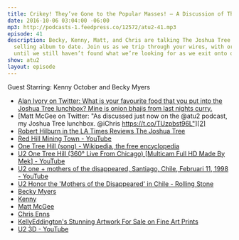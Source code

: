 ```yaml
---
title: Crikey! They’ve Gone to the Popular Masses! — A Discussion of The Joshua Tree
date: 2016-10-06 03:04:00 -06:00
mp3: http://podcasts-1.feedpress.co/12572/atu2-41.mp3
episode: 41
description: Becky, Kenny, Matt, and Chris are talking The Joshua Tree - U2’s biggest
  selling album to date. Join us as we trip through your wires, with or without you,
  until we still haven’t found what we’re looking for as we exit onto one tree hill.
show: atu2
layout: episode
---
```


Guest Starring: Kenny October and Becky Myers

* [Alan Ivory on Twitter: What is your favourite food that you put into the Joshua Tree lunchbox? Mine is onion bhajis from last nights curry.][1]
* [Matt McGee on Twitter: "As discussed just now on the @atu2 podcast, my Joshua Tree lunchbox. @iChris https://t.co/TUzpbst96L"][2]
* [Robert Hilburn in the LA Times Reviews The Joshua Tree][3]
* [Red Hill Mining Town - YouTube][4]
* [One Tree Hill (song) - Wikipedia, the free encyclopedia][5]
* [U2 One Tree Hill (360° Live From Chicago) [Multicam Full HD Made By Mek] - YouTube][6]
* [U2 one + mothers of the disappeared, Santiago, Chile, Februari 11, 1998 - YouTube][7]
* [U2 Honor the 'Mothers of the Disappeared' in Chile - Rolling Stone][8]
* [Becky Myers](https://twitter.com/bmyers)
* [Kenny](https://twitter.com/singnomore)
* [Matt McGee](https://twitter.com/mattmcgee)
* [Chris Enns](https://twitter.com/ichris)
* [KellyEddington's Stunning Artwork For Sale on Fine Art Prints](http://www.imagekind.com/artists/KellyEddington/U2/fine-art-prints)
* [U2 3D - YouTube](https://www.youtube.com/watch?v=hhHjqmjeZww)

[1]: https://twitter.com/i/web/status/778738215851204608
[2]: https://twitter.com/mattmcgee/status/779059206804557824
[3]: http://www.u2.com/news/article/1096
[4]: https://www.youtube.com/watch?v=ytRekLUX3GE
[5]: https://en.wikipedia.org/wiki/One_Tree_Hill_(song)
[6]: https://www.youtube.com/watch?v=VrlmhnBlH0Q
[7]: https://www.youtube.com/watch?v=Dxw8o1xzjQE
[8]: http://www.rollingstone.com/music/videos/flashback-u2-honor-the-mothers-of-the-disappeared-in-chile-20131105